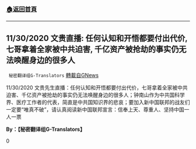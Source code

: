 ###  [:house:返回首頁](https://github.com/ourhimalayas/txt)
---

## 11/30/2020 文贵直播: 任何认知和开悟都要付出代价, 七哥拿着全家被中共迫害, 千亿资产被抢劫的事实仍无法唤醒身边的很多人
` 秘密翻译组G-Translators` [轉載自GNews](https://gnews.org/zh-hans/608733/)

11/30/2020 文贵先生直播：任何认知和开悟都要付出代价，七哥拿着全家被中共迫害、千亿资产被抢劫的事实仍无法唤醒身边的很多人；钟南山作为中共国科学界、医疗工作者的代表，简直是中共国知识界的悲哀；要加入新中国联邦的战友们一定要“唯真不破”，请认真阅读新中国联邦宣言：信奉上天、尊重人、坚持中国一人一票



**By：【秘密翻译组G-Translators】**

0
